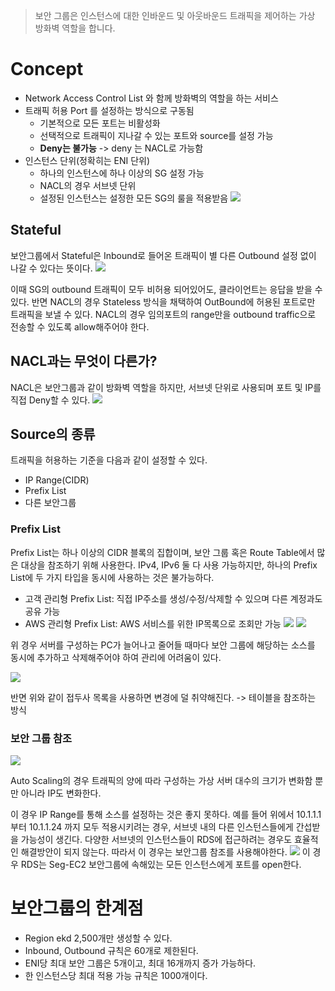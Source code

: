 > 보안 그룹은 인스턴스에 대한 인바운드 및 아웃바운드 트래픽을 제어하는 가상 방화벽 역할을 합니다.

# Concept 
* Network Access Control List 와 함께 방화벽의 역할을 하는 서비스
* 트래픽 허용 Port 를 설정하는 방식으로 구동됨
	* 기본적으로 모든 포트는 비활성화
	* 선택적으로 트래픽이 지나갈 수 있는 포트와 source를 설정 가능
	* **Deny는 불가능** -> deny 는 NACL로 가능함
* 인스턴스 단위(정확히는 ENI 단위)
	* 하나의 인스턴스에 하나 이상의 SG 설정 가능
	* NACL의 경우 서브넷 단위
	* 설정된 인스턴스는 설정한 모든 SG의 룰을 적용받음
![](https://i.imgur.com/nUc82BC.png)


## Stateful
보안그룹에서 Stateful은 Inbound로 들어온 트래픽이 별 다른 Outbound 설정 없이 나갈 수 있다는 뜻이다.
![](https://i.imgur.com/vCBndol.png)

이때 SG의 outbound 트래픽이 모두 비허용 되어있어도, 클라이언트는 응답을 받을 수 있다. 반면 NACL의 경우 Stateless 방식을 채택하여 OutBound에 허용된 포트로만 트래픽을 보낼 수 있다. NACL의 경우 임의포트의 range만을 outbound traffic으로 전송할 수 있도록 allow해주어야 한다.

## NACL과는 무엇이 다른가?
NACL은 보안그룹과 같이 방화벽 역할을 하지만, 서브넷 단위로 사용되며 포트 및 IP를 직접 Deny할 수 있다.
![](https://i.imgur.com/gS7QomJ.png)

## Source의 종류
트래픽을 허용하는 기준을 다음과 같이 설정할 수 있다.

* IP Range(CIDR)
* Prefix List
* 다른 보안그룹

### Prefix List
Prefix List는 하나 이상의 CIDR 블록의 집합이며, 보안 그룹 혹은 Route Table에서 많은 대상을 참조하기 위해 사용한다. IPv4, IPv6 둘 다 사용 가능하지만, 하나의 Prefix List에 두 가지 타입을 동시에 사용하는 것은 불가능하다. 
* 고객 관리형 Prefix List: 직접 IP주소를 생성/수정/삭제할 수 있으며 다른 계정과도 공유 가능
* AWS 관리형 Prefix List: AWS 서비스를 위한 IP목록으로 조회만 가능
![](https://i.imgur.com/BrYjzSF.png)
![](https://i.imgur.com/a79e4cI.png)

위 경우 서버를 구성하는 PC가 늘어나고 줄어들 때마다 보안 그룹에 해당하는 소스를 동시에 추가하고 삭제해주어야 하여 관리에 어려움이 있다.

![](https://i.imgur.com/ACXupTz.png)

반면 위와 같이 접두사 목록을 사용하면 변경에 덜 취약해진다. -> 테이블을 참조하는 방식

### 보안 그룹 참조 
![](https://i.imgur.com/UY3myJU.png)

Auto Scaling의 경우 트래픽의 양에 따라 구성하는 가상 서버 대수의 크기가 변화함 뿐만 아니라 IP도 변화한다.

이 경우 IP Range를 통해 소스를 설정하는 것은 좋지 못하다. 예를 들어 위에서 10.1.1.1 부터 10.1.1.24 까지 모두 적용시키려는 경우, 서브넷 내의 다른 인스턴스들에게 간섭받을 가능성이 생긴다. 다양한 서브넷의 인스턴스들이 RDS에 접근하려는 경우도 효율적인 해결방안이 되지 않는다. 따라서 이 경우는 보안그룹 참조를 사용해야한다.
![](https://i.imgur.com/GUpS1qj.png)
이 경우 RDS는 Seg-EC2 보안그룹에 속해있는 모든 인스턴스에게 포트를 open한다.

# 보안그룹의 한계점

* Region ekd 2,500개만 생성할 수 있다.
* Inbound, Outbound 규칙은 60개로 제한된다.
* ENI당 최대 보안 그룹은 5개이고, 최대 16개까지 증가 가능하다.
* 한 인스턴스당 최대 적용 가능 규칙은 1000개이다.

